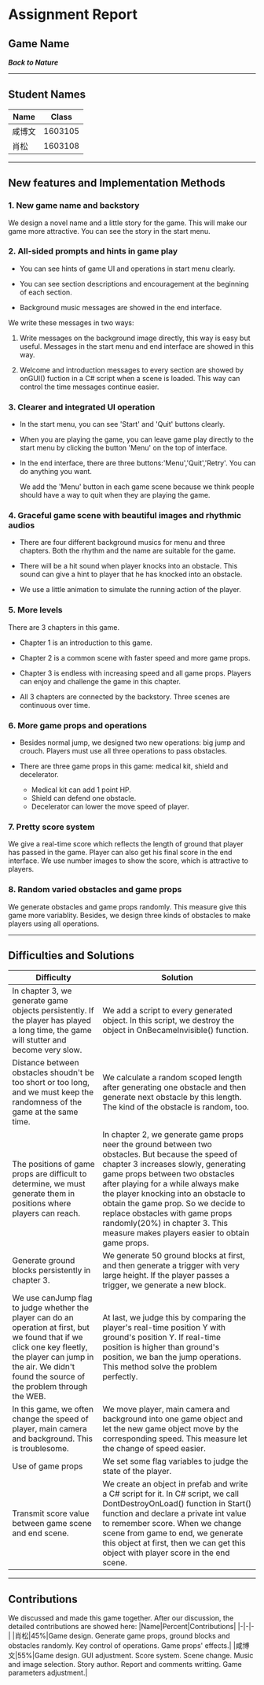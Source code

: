# Assignment Report

## Game Name

***Back to Nature***

---

## Student Names

 | Name   | Class   |
 | ------ | ------- |
 | 咸博文 | 1603105 |
 | 肖松   | 1603108 |

---

## New features and Implementation Methods

### 1. New game name and backstory

We design a novel name and a little story for the game. This will make our game more attractive. You can see the story in the start menu.

### 2. All-sided prompts and hints in game play

- You can see hints of game UI and operations in start menu clearly.

- You can see section descriptions and encouragement at the beginning of each section.

- Background music messages are showed in the end interface.

We write these messages in two ways:

1. Write messages on the background image directly, this way is easy but useful. Messages in the start menu and end interface are showed in this way.

2. Welcome and introduction messages to every section are showed by onGUI() fuction in a C# script when a scene is loaded. This way can control the time messages continue easier.

### 3. Clearer and integrated UI operation

- In the start menu, you can see 'Start' and 'Quit' buttons clearly.

- When you are playing the game, you can leave game play directly to the start menu by clicking the button 'Menu' on the top of interface.

- In the end interface, there are three buttons:'Menu','Quit','Retry'. You can do anything you want.

    We add the 'Menu' button in each game scene because we think people should have a way to quit when they are playing the game.

### 4. Graceful game scene with beautiful images and rhythmic audios

- There are four different background musics for menu and three chapters. Both the rhythm and the name are suitable for the game.

- There will be a hit sound when player knocks into an obstacle. This sound can give a hint to player that he has knocked into an obstacle.

- We use a little animation to simulate the running action of the player.

### 5. More levels

There are 3 chapters in this game.

- Chapter 1 is an introduction to this game.

- Chapter 2 is a common scene with faster speed and more game props.

- Chapter 3 is endless with increasing speed and all game props. Players can enjoy and challenge the game in this chapter.

- All 3 chapters are connected by the backstory. Three scenes are continuous over time.

### 6. More game props and operations

- Besides normal jump, we designed two new operations: big jump and crouch. Players must use all three operations to pass obstacles.

- There are three game props in this game: medical kit, shield and decelerator.
  - Medical kit can add 1 point HP.
  - Shield can defend one obstacle.
  - Decelerator can lower the move speed of player.

### 7. Pretty score system

We give a real-time score which reflects the length of ground that player has passed in the game. Player can also get his final score in the end interface. We use number images to show the score, which is attractive to players.

### 8. Random varied obstacles and game props

We generate obstacles and game props randomly. This measure give this game more variablity. Besides, we design three kinds of obstacles to make players using all operations.

---

## Difficulties and Solutions

|Difficulty|Solution|
|-|-|
|In chapter 3, we generate game objects persistently. If the player has played a long time, the game will stutter and become very slow.|We add a script to every generated object. In this script, we destroy the object in OnBecameInvisible() function.|
|Distance between obstacles shoudn't be too short or too long, and we must keep the randomness of the game at the same time.|We calculate a random scoped length after generating one obstacle and then generate next obstacle by this length. The kind of the obstacle is random, too.|
|The positions of game props are difficult to determine, we must generate them in positions where players can reach.|In chapter 2, we generate game props neer the ground between two obstacles. But because the speed of chapter 3 increases slowly, generating game props between two obstacles after playing for a while always make the player knocking into an obstacle to obtain the game prop. So we decide to replace obstacles with game props randomly(20%) in chapter 3. This measure makes players easier to obtain game props.|
|Generate ground blocks persistently in chapter 3.|We generate 50 ground blocks at first, and then generate a trigger with very large height. If the player passes a trigger, we generate a new block.|
|We use canJump flag to judge whether the player can do an operation at first, but we found that if we click one key fleetly, the player can jump in the air. We didn't found the source of the problem through the WEB.|At last, we judge this by comparing the player's real-time position Y with ground's position Y. If real-time position is higher than ground's position, we ban the jump operations. This method solve the problem perfectly.|
|In this game, we often change the speed of player, main camera and background. This is troublesome.|We move player, main camera and background into one game object and let the new game object move by the corresponding speed. This measure let the change of speed easier.|
|Use of game props|We set some flag variables to judge the state of the player.|
|Transmit score value between game scene and end scene.|We create an object in prefab and write a C# script for it. In C# script, we call DontDestroyOnLoad() function in Start() function and declare a private int value to remember score. When we change scene from game to end, we generate this object at first, then we can get this object with player score in the end scene.|

---

## Contributions

We discussed and made this game together. After our discussion, the detailed contributions are showed here:
|Name|Percent|Contributions|
|-|-|-|
|肖松|45%|Game design. Generate game props, ground blocks and obstacles randomly. Key control of operations. Game props' effects.|
|咸博文|55%|Game design. GUI adjustment. Score system. Scene change. Music and image selection. Story author. Report and comments writting. Game parameters adjustment.|
